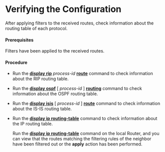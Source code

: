 Verifying the Configuration
===========================

After applying filters to the received routes, check information about the routing table of each protocol.

#### Prerequisites

Filters have been applied to the received routes.
#### Procedure

* Run the [**display rip**](cmdqueryname=display+rip) *process-id* [**route**](cmdqueryname=route) command to check information about the RIP routing table.
* Run the [**display ospf**](cmdqueryname=display+ospf) [ *process-id* ] [**routing**](cmdqueryname=routing) command to check information about the OSPF routing table.
* Run the [**display isis**](cmdqueryname=display+isis) [ *process-id* ] [**route**](cmdqueryname=route) command to check information about the IS-IS routing table.
* Run the [**display ip routing-table**](cmdqueryname=display+ip+routing-table) command to check information about the IP routing table.
  
  
  
  Run the [**display ip routing-table**](cmdqueryname=display+ip+routing-table) command on the local Router, and you can view that the routes matching the filtering rules of the neighbor have been filtered out or the **apply** action has been performed.